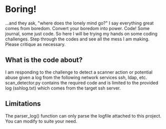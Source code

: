 # Boring!
...and they ask, "where does the lonely mind go?" I say everything great comes from boredom. Convert your boredom into power. Code! Some journal, some just code. So here I will be trying my hands on some coding challenges. Step through the codes and see all the mess I am making. Please critique as necessary.

What is the code about?
-----------------------

I am responding to the challenge to detect a scanner action or potential abuse given a log from the following network services ssh, ldap, etc. scan_detector.py contains the required code and is limited to the provided log (sshlog.txt) which comes from the target ssh server. 

Limitations
------------
The parser_log() function can only parse the logfile attached to this project. You can modify to suite your need.
